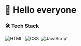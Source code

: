 # 👋 Hello everyone 

### 🛠 Tech Stack

![HTML](https://img.shields.io/badge/-HTML-161616?style=flat-square&logo=HTML5)&nbsp;
![CSS](https://img.shields.io/badge/-CSS-161616?style=flat-square&logo=CSS3&logoColor=1572B6)&nbsp;
![JavaScript](https://img.shields.io/badge/-JavaScript-161616?style=flat-square&logo=javascript)&nbsp;
